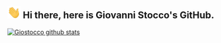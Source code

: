 <h2><img src="https://raw.githubusercontent.com/ABSphreak/ABSphreak/master/gifs/Hi.gif" width="30px"> Hi there, here is Giovanni Stocco's GitHub.</h2>


[![Giostocco github stats](https://github-readme-stats.vercel.app/api?username=giostocco)](https://github.com/giostocco)

<!--
**giostocco/giostocco** is a ✨ _special_ ✨ repository because its `README.md` (this file) appears on your GitHub profile.

Here are some ideas to get you started:

- 🔭 I’m currently working on ...
- 🌱 I’m currently learning ...
- 👯 I’m looking to collaborate on ...
- 🤔 I’m looking for help with ...
- 💬 Ask me about ...
- 📫 How to reach me: ...
- 😄 Pronouns: ...
- ⚡ Fun fact: ...
-->
